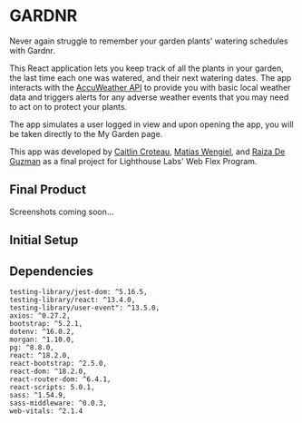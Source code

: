 GARDNR
=========
Never again struggle to remember your garden plants' watering schedules with Gardnr.

This React application lets you keep track of all the plants in your garden, the last time each one was watered, and their next watering dates. The app interacts with the [AccuWeather API](https://developer.accuweather.com/) to provide you with basic local weather data and triggers alerts for any adverse weather events that you may need to act on to protect your plants.

The app simulates a user logged in view and upon opening the app, you will be taken directly to the My Garden page.

This app was developed by [Caitlin Croteau](https://github.com/caitlincroteau), [Matias Wengiel](https://github.com/MatiasWengiel), and [Raiza De Guzman](https://github.com/Raiza-D) as a final project for Lighthouse Labs' Web Flex Program.


## Final Product

Screenshots coming soon...

## Initial Setup


## Dependencies
```
testing-library/jest-dom: ^5.16.5,
testing-library/react: ^13.4.0,
testing-library/user-event": ^13.5.0,
axios: ^0.27.2,
bootstrap: ^5.2.1,
dotenv: ^16.0.2,
morgan: ^1.10.0,
pg: ^8.8.0,
react: ^18.2.0,
react-bootstrap: ^2.5.0,
react-dom: ^18.2.0,
react-router-dom: ^6.4.1,
react-scripts: 5.0.1,
sass: ^1.54.9,
sass-middleware: ^0.0.3,
web-vitals: ^2.1.4
```